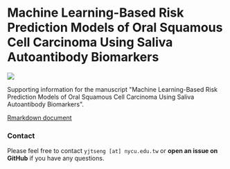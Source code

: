 # Machine Learning-Based Risk Prediction Models of Oral Squamous Cell Carcinoma Using Saliva Autoantibody Biomarkers
 
[![](<https://img.shields.io/badge/Dataverse DOI-10.57770/QTYQZS-brightgreen>)](https://dataverse.lib.nycu.edu.tw/dataset.xhtml?persistentId=doi%3A10.57770%2FQTYQZS) 
 
Supporting information for the manuscript "Machine Learning-Based Risk Prediction Models of Oral Squamous Cell Carcinoma Using Saliva Autoantibody Biomarkers".


[Rmarkdown document](https://github.com/DHLab-TSENG/OSCCRiskModel/blob/main/OSCC_model.md)


### Contact

Please feel free to contact `yjtseng [at] nycu.edu.tw` or **open an issue on GitHub** if you have any questions.
